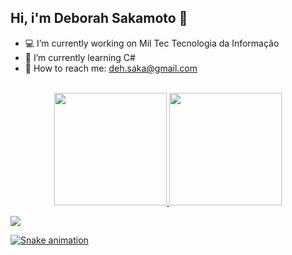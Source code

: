 ## Hi, i'm Deborah Sakamoto 🍟

- 💻 I’m currently working on Mil Tec Tecnologia da Informação
- 📖 I’m currently learning C#
- 📧 How to reach me: deh.saka@gmail.com
<br>

<div align="center">
  <a href="https://github.com/deborahsakamoto">
  <img height="180em" src="https://github-readme-stats.vercel.app/api?username=deborahsakamoto&show_icons=true&theme=omni&include_all_commits=true&count_private=true"/>
  <img height="180em" src="https://github-readme-stats.vercel.app/api/top-langs/?username=deborahsakamoto&layout=compact&langs_count=7&theme=omni"/>
</div>

![](https://komarev.com/ghpvc/?username=deborahsakamoto&color=ff69b4&style=for-the-badge&label=Visitas+ao+meu+Perfil)




![Snake animation](https://github.com/deborahsakamoto/deborahsakamoto/blob/output/github-contribution-grid-snake.svg)

